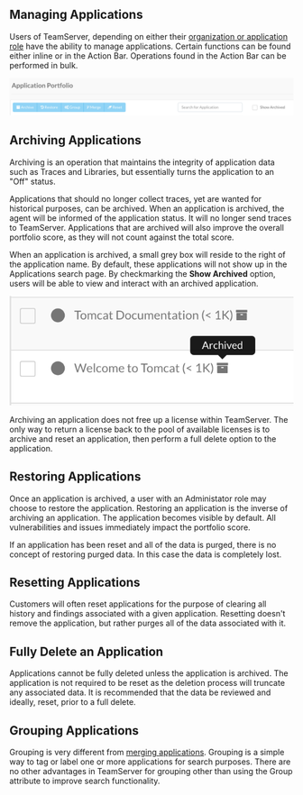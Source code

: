 <!--
title: "Managing Applications"
description: "Overview of the core operations for an application from the action bar."
-->

## Managing Applications
Users of TeamServer, depending on either their [organization or application role](user_tsguideset.html#roles) have the ability to manage applications. Certain functions can be found either inline or in the Action Bar. Operations found in the Action Bar can be performed in bulk.

<a href="assets/images/Application_Action_Bar.png" rel="lightbox" title="Application Action Bar"><img class="thumbnail" src="assets/images/Application_Action_Bar.png"/></a>

## Archiving Applications
Archiving is an operation that maintains the integrity of application data such as Traces and Libraries, but essentially turns the application to an "Off" status.

Applications that should no longer collect traces, yet are wanted for historical purposes, can be archived. When an application is archived, the agent will be informed of the application status. It will no longer send traces to TeamServer. Applications that are archived will also improve the overall portfolio score, as they will not count against the total score. 

When an application is archived, a small grey box will reside to the right of the application name. By default, these applications will not show up in the Applications search page. By checkmarking the **Show Archived** option, users will be able to view and interact with an archived application.

<a href="assets/images/Archived_App.png" rel="lightbox" title="Example Archived Application"><img class="thumbnail" src="assets/images/Archived_App.png"/></a>

Archiving an application does not free up a license within TeamServer. The only way to return a license back to the pool of available licenses is to archive and reset an application, then perform a full delete option to the application.

## Restoring Applications
Once an application is archived, a user with an Administator role may choose to restore the application. Restoring an application is the inverse of archiving an application. The application becomes visible by default. All vulnerabilities and issues immediately impact the portfolio score.

If an application has been reset and all of the data is purged, there is no concept of restoring purged data. In this case the data is completely lost.

## Resetting Applications
Customers will often reset applications for the purpose of clearing all history and findings associated with a given application. Resetting doesn't remove the application, but rather purges all of the data associated with it.


## Fully Delete an Application 
Applications cannot be fully deleted unless the application is archived. The application is not required to be reset as the deletion process will truncate any associated data. It is recommended that the data be reviewed and ideally, reset, prior to a full delete. 


## Grouping Applications
Grouping is very different from [merging applications](). Grouping is a simple way to tag or label one or more applications for search purposes. There are no other advantages in TeamServer for grouping other than using the Group attribute to improve search functionality.
